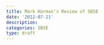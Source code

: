 ```yaml
---
title: Mark Harman's Review of SBSE
date: '2012-07-21'
description:
categories: SBSE
type: draft
---
```

